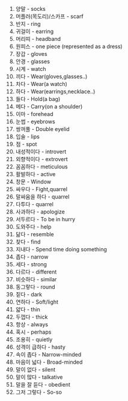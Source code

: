 1. 양말 - socks
2. 머플러(목도리)/스카프 - scarf
3. 반지 - ring
4. 귀걸이 - earring
5. 머리띠 - headband
6. 원피스 - one piece (represented as a dress)
7. 장갑 - gloves
8. 안경 - glasses
9. 시계 - watch 
10. 끼다 - Wear(gloves,glasses..)
11. 차다 - Wear(a watch)
12. 하다 - Wear(earrings,necklace..)
13. 들다 - Hold(a bag)
14. 메다 - Carry(on a shoulder)
15. 이마 - forehead
16. 눈썹 - eyebrows
17. 쌍꺼풀 - Double eyelid
18. 입술 - lips
19. 점 - spot
20. 내성적이다 - introvert
21. 외향적이다 - extrovert
22. 꼼꼼하다 - meticulous
23. 활발하다 - active
24. 창문 - Window
25. 싸우다 - Fight,quarrel
26. 말싸움을 하다 - quarrel
27. 다투다 - quarrel
28. 사과하다 - apologize
29. 서두르다 - To be in hurry
30. 도와주다 - help
31. 닮다 - resemble
32. 찾다 - find
33. 지내다 - Spend time doing something
34. 좁다 - narrow
35. 세다 - strong
36. 다르다 - different
37. 비슷하다 - similar
38. 동그랗다 - round
39. 짙다 - dark
40. 연하다 - Soft/light
41. 얇다 - thin
42. 두껍다 - thick
43. 항상 - always
44. 혹시 - perhaps
45. 조용히 - quietly
46. 성격이 급하다 - hasty
47. 속이 좁다 - Narrow-minded
48. 마음이 넓다 - Broad-minded
49. 말이 없다 - silent
50. 말이 많다 - talkative
51. 말을 잘 듣다 - obedient
52. 그저 그렇다 - So-so

